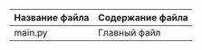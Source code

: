 Название файла | Содержание файла
---------------|--------------------------
main.py        | Главный файл
